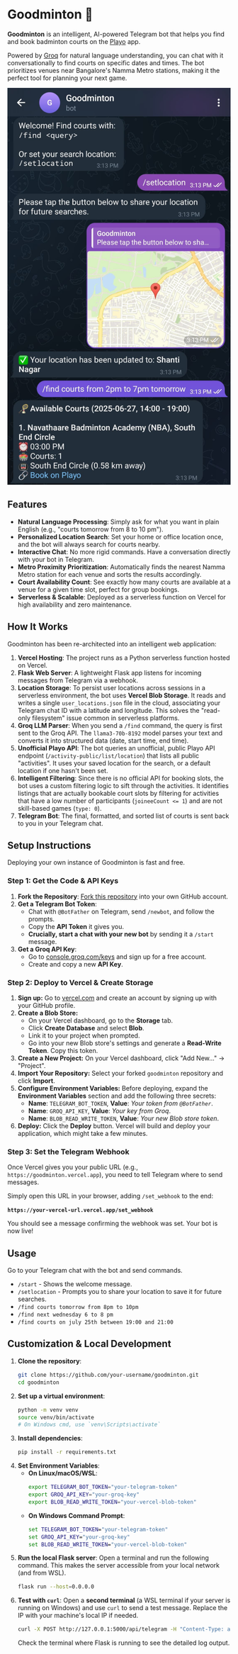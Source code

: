 # Goodminton 🏸

**Goodminton** is an intelligent, AI-powered Telegram bot that helps you find and book badminton courts on the [Playo](https://playo.co/) app. 

Powered by [Groq](https://groq.com/) for natural language understanding, you can chat with it conversationally to find courts on specific dates and times. The bot prioritizes venues near Bangalore's Namma Metro stations, making it the perfect tool for planning your next game.

![Goodminton Bot Demo](assets/demo.jpeg)


## Features

- **Natural Language Processing**: Simply ask for what you want in plain English (e.g., "courts tomorrow from 8 to 10 pm").
- **Personalized Location Search**: Set your home or office location once, and the bot will always search for courts nearby.
- **Interactive Chat**: No more rigid commands. Have a conversation directly with your bot in Telegram.
- **Metro Proximity Prioritization**: Automatically finds the nearest Namma Metro station for each venue and sorts the results accordingly.
- **Court Availability Count**: See exactly how many courts are available at a venue for a given time slot, perfect for group bookings.
- **Serverless & Scalable**: Deployed as a serverless function on Vercel for high availability and zero maintenance.

## How It Works

Goodminton has been re-architected into an intelligent web application:

1.  **Vercel Hosting**: The project runs as a Python serverless function hosted on Vercel.
2.  **Flask Web Server**: A lightweight Flask app listens for incoming messages from Telegram via a webhook.
3.  **Location Storage**: To persist user locations across sessions in a serverless environment, the bot uses **Vercel Blob Storage**. It reads and writes a single `user_locations.json` file in the cloud, associating your Telegram chat ID with a latitude and longitude. This solves the "read-only filesystem" issue common in serverless platforms.
4.  **Groq LLM Parser**: When you send a `/find` command, the query is first sent to the Groq API. The `llama3-70b-8192` model parses your text and converts it into structured data (date, start time, end time).
5.  **Unofficial Playo API**: The bot queries an unofficial, public Playo API endpoint (`/activity-public/list/location`) that lists all public "activities". It uses your saved location for the search, or a default location if one hasn't been set.
6.  **Intelligent Filtering**: Since there is no official API for booking slots, the bot uses a custom filtering logic to sift through the activities. It identifies listings that are actually bookable court slots by filtering for activities that have a low number of participants (`joineeCount <= 1`) and are not skill-based games (`type: 0`).
7.  **Telegram Bot**: The final, formatted, and sorted list of courts is sent back to you in your Telegram chat.

## Setup Instructions

Deploying your own instance of Goodminton is fast and free.

### Step 1: Get the Code & API Keys

1.  **Fork the Repository**: [Fork this repository](https://github.com/your-username/goodminton/fork) into your own GitHub account.
2.  **Get a Telegram Bot Token**:
    - Chat with `@BotFather` on Telegram, send `/newbot`, and follow the prompts.
    - Copy the **API Token** it gives you.
    - **Crucially, start a chat with your new bot** by sending it a `/start` message.
3.  **Get a Groq API Key**:
    - Go to [console.groq.com/keys](https://console.groq.com/keys) and sign up for a free account.
    - Create and copy a new **API Key**.

### Step 2: Deploy to Vercel & Create Storage

1.  **Sign up:** Go to [vercel.com](https://vercel.com) and create an account by signing up with your GitHub profile.
2.  **Create a Blob Store:**
    - On your Vercel dashboard, go to the **Storage** tab.
    - Click **Create Database** and select **Blob**.
    - Link it to your project when prompted.
    - Go into your new Blob store's settings and generate a **Read-Write Token**. Copy this token.
3.  **Create a New Project:** On your Vercel dashboard, click "Add New..." -> "Project".
4.  **Import Your Repository:** Select your forked `goodminton` repository and click **Import**.
5.  **Configure Environment Variables:** Before deploying, expand the **Environment Variables** section and add the following three secrets:
    - **Name**: `TELEGRAM_BOT_TOKEN`, **Value**: *Your token from `@BotFather`*.
    - **Name**: `GROQ_API_KEY`, **Value**: *Your key from Groq*.
    - **Name**: `BLOB_READ_WRITE_TOKEN`, **Value**: *Your new Blob store token*.
6.  **Deploy:** Click the **Deploy** button. Vercel will build and deploy your application, which might take a few minutes.

### Step 3: Set the Telegram Webhook

Once Vercel gives you your public URL (e.g., `https://goodminton.vercel.app`), you need to tell Telegram where to send messages.

Simply open this URL in your browser, adding `/set_webhook` to the end:

**`https://your-vercel-url.vercel.app/set_webhook`**

You should see a message confirming the webhook was set. Your bot is now live!

## Usage

Go to your Telegram chat with the bot and send commands.

-   `/start` - Shows the welcome message.
-   `/setlocation` - Prompts you to share your location to save it for future searches.
-   `/find courts tomorrow from 8pm to 10pm`
-   `/find next wednesday 6 to 8 pm`
-   `/find courts on july 25th between 19:00 and 21:00`

## Customization & Local Development

1.  **Clone the repository**:
    ```bash
    git clone https://github.com/your-username/goodminton.git
    cd goodminton
    ```
2.  **Set up a virtual environment**:
    ```bash
    python -m venv venv
    source venv/bin/activate
    # On Windows cmd, use `venv\Scripts\activate`
    ```
3.  **Install dependencies**:
    ```bash
    pip install -r requirements.txt
    ```
4.  **Set Environment Variables**:
    -   **On Linux/macOS/WSL**:
        ```bash
        export TELEGRAM_BOT_TOKEN="your-telegram-token"
        export GROQ_API_KEY="your-groq-key"
        export BLOB_READ_WRITE_TOKEN="your-vercel-blob-token"
        ```
    -   **On Windows Command Prompt**:
        ```cmd
        set TELEGRAM_BOT_TOKEN="your-telegram-token"
        set GROQ_API_KEY="your-groq-key"
        set BLOB_READ_WRITE_TOKEN="your-vercel-blob-token"
        ```
5.  **Run the local Flask server**:
    Open a terminal and run the following command. This makes the server accessible from your local network (and from WSL).
    ```bash
    flask run --host=0.0.0.0
    ```
6.  **Test with `curl`**:
    Open a **second terminal** (a WSL terminal if your server is running on Windows) and use `curl` to send a test message. Replace the IP with your machine's local IP if needed.
    ```bash
    curl -X POST http://127.0.0.1:5000/api/telegram -H "Content-Type: application/json" -d '{"update_id":12345,"message":{"message_id":54321,"date":1625987654,"chat":{"id":98765,"type":"private"},"text":"/find courts for tomorrow evening"}}'
    ```
    Check the terminal where Flask is running to see the detailed log output. 